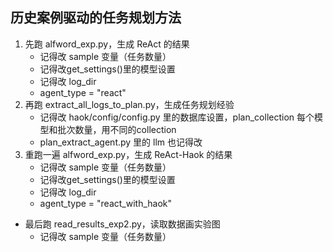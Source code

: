 ## 历史案例驱动的任务规划方法

1. 先跑 alfword_exp.py，生成 ReAct 的结果 
    * 记得改 sample 变量（任务数量）
    * 记得改get_settings()里的模型设置
    * 记得改 log_dir
    * agent_type = "react"
2. 再跑 extract_all_logs_to_plan.py，生成任务规划经验
   * 记得改 haok/config/config.py 里的数据库设置，plan_collection 每个模型和批次数量，用不同的collection
   * plan_extract_agent.py 里的 llm 也记得改
3. 重跑一遍 alfword_exp.py，生成 ReAct-Haok 的结果
    * 记得改 sample 变量（任务数量）
    * 记得改get_settings()里的模型设置
    * 记得改 log_dir
    * agent_type = "react_with_haok"
* 最后跑 read_results_exp2.py，读取数据画实验图
  * 记得改 sample 变量（任务数量）